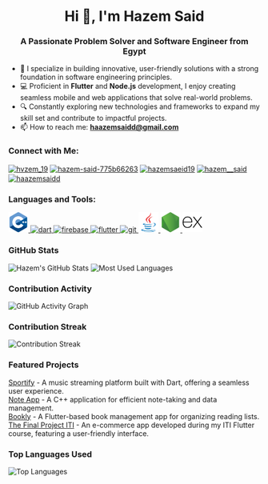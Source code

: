 <h1 align="center">Hi 👋, I'm Hazem Said</h1>
<h3 align="center">A Passionate Problem Solver and Software Engineer from Egypt</h3>

- 🌟 I specialize in building innovative, user-friendly solutions with a strong foundation in software engineering principles.
- 💻 Proficient in **Flutter** and **Node.js** development, I enjoy creating seamless mobile and web applications that solve real-world problems.
- 🔍 Constantly exploring new technologies and frameworks to expand my skill set and contribute to impactful projects.
- 📫 How to reach me: **haazemsaidd@gmail.com**

<h3 align="left">Connect with Me:</h3>
<p align="left">
  <a href="https://twitter.com/hvzem_19" target="blank"><img align="center" src="https://raw.githubusercontent.com/rahuldkjain/github-profile-readme-generator/master/src/images/icons/Social/twitter.svg" alt="hvzem_19" height="30" width="40" /></a>
  <a href="https://linkedin.com/in/hazem-said-775b66263" target="blank"><img align="center" src="https://raw.githubusercontent.com/rahuldkjain/github-profile-readme-generator/master/src/images/icons/Social/linked-in-alt.svg" alt="hazem-said-775b66263" height="30" width="40" /></a>
  <a href="https://fb.com/hazemsaeid19" target="blank"><img align="center" src="https://raw.githubusercontent.com/rahuldkjain/github-profile-readme-generator/master/src/images/icons/Social/facebook.svg" alt="hazemsaeid19" height="30" width="40" /></a>
  <a href="https://codeforces.com/profile/hazem__said" target="blank"><img align="center" src="https://raw.githubusercontent.com/rahuldkjain/github-profile-readme-generator/master/src/images/icons/Social/codeforces.svg" alt="hazem__said" height="30" width="40" /></a>
  <a href="https://www.leetcode.com/haazemsaidd" target="blank"><img align="center" src="https://raw.githubusercontent.com/rahuldkjain/github-profile-readme-generator/master/src/images/icons/Social/leet-code.svg" alt="haazemsaidd" height="30" width="40" /></a>
</p>

<h3 align="left">Languages and Tools:</h3>
<p align="left"> 
  <a href="https://www.w3schools.com/cpp/" target="_blank" rel="noreferrer"> <img src="https://raw.githubusercontent.com/devicons/devicon/master/icons/cplusplus/cplusplus-original.svg" alt="cplusplus" width="40" height="40"/> </a> 
  <a href="https://dart.dev" target="_blank" rel="noreferrer"> <img src="https://www.vectorlogo.zone/logos/dartlang/dartlang-icon.svg" alt="dart" width="40" height="40"/> </a> 
  <a href="https://firebase.google.com/" target="_blank" rel="noreferrer"> <img src="https://www.vectorlogo.zone/logos/firebase/firebase-icon.svg" alt="firebase" width="40" height="40"/> </a> 
  <a href="https://flutter.dev" target="_blank" rel="noreferrer"> <img src="https://www.vectorlogo.zone/logos/flutterio/flutterio-icon.svg" alt="flutter" width="40" height="40"/> </a> 
  <a href="https://git-scm.com/" target="_blank" rel="noreferrer"> <img src="https://www.vectorlogo.zone/logos/git-scm/git-scm-icon.svg" alt="git" width="40" height="40"/> </a> 
  <a href="https://www.java.com" target="_blank" rel="noreferrer"> <img src="https://raw.githubusercontent.com/devicons/devicon/master/icons/java/java-original.svg" alt="java" width="40" height="40"/> </a> 
  <a href="https://nodejs.org" target="_blank" rel="noreferrer"> <img src="https://raw.githubusercontent.com/devicons/devicon/master/icons/nodejs/nodejs-original.svg" alt="nodejs" width="40" height="40"/> </a> 
  <a href="https://expressjs.com" target="_blank" rel="noreferrer"> <img src="https://raw.githubusercontent.com/devicons/devicon/master/icons/express/express-original.svg" alt="express" width="40" height="40"/> </a> 
</p>

<h3 align="left">GitHub Stats</h3>
<p align="left">
  <img src="https://github-readme-stats.vercel.app/api?username=hazzemSaid&show_icons=true&theme=radical" alt="Hazem's GitHub Stats" />
  <img src="https://github-readme-stats.vercel.app/api/top-langs/?username=hazzemSaid&layout=compact&theme=radical" alt="Most Used Languages" />
</p>

<h3 align="left">Contribution Activity</h3>
<p align="left">
  <img src="https://activity-graph.herokuapp.com/graph?username=hazzemSaid&theme=radical" alt="GitHub Activity Graph" />
</p>

<h3 align="left">Contribution Streak</h3>
<p align="left">
  <img src="https://github-readme-streak-stats.herokuapp.com/?user=hazzemSaid&theme=radical" alt="Contribution Streak" />
</p>

<h3 align="left">Featured Projects</h3>
<p align="left">
  <a href="https://github.com/hazzemSaid/Sportify">Sportify</a> - A music streaming platform built with Dart, offering a seamless user experience.<br>
  <a href="https://github.com/hazzemSaid/note_app">Note App</a> - A C++ application for efficient note-taking and data management.<br>
  <a href="https://github.com/hazzemSaid/bookly">Bookly</a> - A Flutter-based book management app for organizing reading lists.<br>
  <a href="https://github.com/hazzemSaid/the_final_project_iti">The Final Project ITI</a> - An e-commerce app developed during my ITI Flutter course, featuring a user-friendly interface.
</p>

<h3 align="left">Top Languages Used</h3>
<p align="left">
  <img src="https://github-readme-stats.vercel.app/api/top-langs/?username=hazzemSaid&layout=compact&theme=radical" alt="Top Languages" />
</p>
